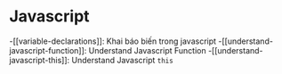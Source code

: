 # Javascript
-[[variable-declarations]]: Khai báo biến trong javascript
-[[understand-javascript-function]]: Understand Javascript Function
-[[understand-javascript-this]]: Understand Javascript `this`